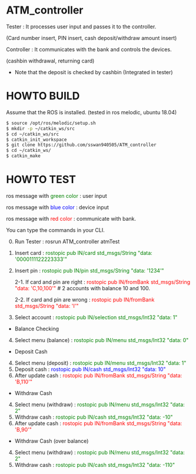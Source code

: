 # ATM_controller
Tester :  It processes user input and passes it to the controller. 

(Card number insert, PIN insert, cash deposit/withdraw amount insert)

Controller : It communicates with the bank and controls the devices. 

(cashbin withdrawal, returning card)

- Note that the deposit is checked by cashbin (Integrated in tester)

# HOWTO BUILD

Assume that the ROS is installed. (tested in ros melodic, ubuntu 18.04)

``` bash
$ source /opt/ros/melodic/setup.sh
$ mkdir -p ~/catkin_ws/src
$ cd ~/catkin_ws/src
$ catkin_init_workspace
$ git clone https://github.com/sswan940505/ATM_controller
$ cd ~/catkin_ws/
$ catkin_make
```

# HOWTO TEST
ros message with <span style="color:green">green color</span> : user input

ros message with <span style="color:blue">blue color</span> : device input

ros message with <span style="color:red">red color</span> : communicate with bank.

You can type the commands in your CLI.

0. Run Tester  : rosrun ATM_controller atmTest

1. Insert card :  <span style="color:green">rostopic pub IN/card std_msgs/String "data: '0000111122223333'" </span>

2. Insert pin  :  <span style="color:green">rostopic pub IN/pin std_msgs/String "data: '1234'"</span>

    2-1. If card and pin are right : 
 <span style="color:red">rostopic pub IN/fromBank std_msgs/String "data: 'C,10,100'"</span> # 2 accounts with balance 10 and 100.

    2-2. If card and pin are wrong : 
    <span style="color:red">rostopic pub IN/fromBank std_msgs/String "data: 'I'"</span>

3. Select account : <span style="color:green">rostopic pub IN/selection std_msgs/Int32 "data: 1"</span>

- Balance Checking
4. Select menu (balance) : <span style="color:green">rostopic pub IN/menu std_msgs/Int32 "data: 0"</span>

- Deposit Cash
4. Select menu (deposit) : <span style="color:green">rostopic pub IN/menu std_msgs/Int32 "data: 1"</span>
5. Deposit cash : <span style="color:blue">rostopic pub IN/cash std_msgs/Int32 "data: 10"</span>
6. After update cash : <span style="color:red">rostopic pub IN/fromBank std_msgs/String "data: 'B,110'"</span>

- Withdraw Cash
4. Select menu (withdraw) : <span style="color:green">rostopic pub IN/menu std_msgs/Int32 "data: 2"</span>
5. Withdraw cash : <span style="color:green">rostopic pub IN/cash std_msgs/Int32 "data: -10"</span>
6. After update cash : <span style="color:red">rostopic pub IN/fromBank std_msgs/String "data: 'B,90'"</span>

- Withdraw Cash (over balance)
4. Select menu (withdraw) : <span style="color:green">rostopic pub IN/menu std_msgs/Int32 "data: 2"</span>
5. Withdraw cash : <span style="color:green">rostopic pub IN/cash std_msgs/Int32 "data: -110"</span>